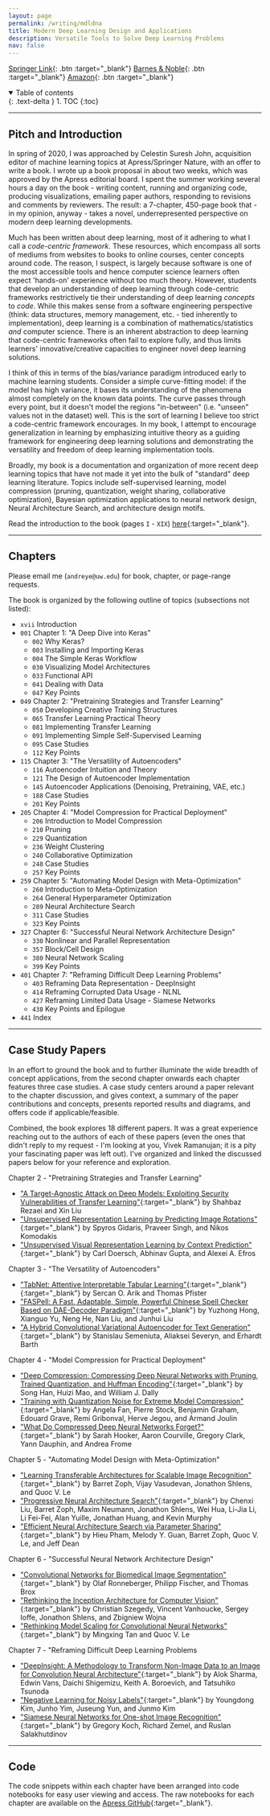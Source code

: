 ```yaml
---
layout: page
permalink: /writing/mdldna
title: Modern Deep Learning Design and Applications
description: Versatile Tools to Solve Deep Learning Problems
nav: false
---
```



[Springer Link](https://link.springer.com/book/10.1007/978-1-4842-7413-2#toc){: .btn :target="_blank"} 
[Barnes & Noble](https://www.barnesandnoble.com/w/modern-deep-learning-design-and-application-development-andre-ye/1139992754){: .btn :target="_blank"} 
[Amazon](https://www.amazon.com/Modern-Learning-Design-Application-Development/dp/1484274121){: .btn :target="_blank"} 


<details open markdown="block">
  <summary>
    Table of contents
  </summary>
  {: .text-delta }
1. TOC
{:toc}
</details>

---

## Pitch and Introduction

In spring of 2020, I was approached by Celestin Suresh John, acquisition editor of machine learning topics at Apress/Springer Nature, with an offer to write a book. I wrote up a book proposal in about two weeks, which was approved by the Apress editorial board. I spent the summer working several hours a day on the book - writing content, running and organizing code, producing visualizations, emailing paper authors, responding to revisions and comments by reviewers. The result: a 7-chapter, 450-page book that - in my opinion, anyway - takes a novel, underrepresented perspective on modern deep learning developments.

Much has been written about deep learning, most of it adhering to what I call a *code-centric framework*. These resources, which encompass all sorts of mediums from websites to books to online courses, center concepts around code. The reason, I suspect, is largely because software is one of the most accessible tools and hence computer science learners often expect 'hands-on' experience without too much theory. However, students that develop an understanding of deep learning through code-centric frameworks restrictively tie their understanding of deep learning *concepts* to *code*. While this makes sense from a software engineering perspective (think: data structures, memory management, etc. - tied inherently to implementation), deep learning is a combination of mathematics/statistics *and* computer science. There is an inherent abstraction to deep learning that code-centric frameworks often fail to explore fully, and thus limits learners' innovative/creative capacities to engineer novel deep learning solutions.

I think of this in terms of the bias/variance paradigm introduced early to machine learning students. Consider a simple curve-fitting model: if the model has high variance, it bases its understanding of the phenomena almost completely on the known data points. The curve passes through every point, but it doesn't model the regions "in-between" (i.e. "unseen" values not in the dataset) well. This is the sort of learning I believe too strict a code-centric framework encourages. In my book, I attempt to encourage generalization in learning by emphasizing intuitive theory as a guiding framework for engineering deep learning solutions and demonstrating the versatility and freedom of deep learning implementation tools.

Broadly, my book is a documentation and organization of more recent deep learning topics that have not made it yet into the bulk of "standard" deep learning literature. Topics include self-supervised learning, model compression (pruning, quantization, weight sharing, collaborative optimization), Bayesian optimization applications to neural network design, Neural Architecture Search, and architecture design motifs.

Read the introduction to the book (pages `I` - `XIX`) [here](https://link.springer.com/content/pdf/bfm%3A978-1-4842-7413-2%2F1.pdf){:target="_blank"}.
  
---

## Chapters
Please email me (`andreye@uw.edu`) for book, chapter, or page-range requests.

The book is organized by the following outline of topics (subsections not listed):
- `xvii` Introduction
- `001` Chapter 1: "A Deep Dive into Keras"
  - `002` Why Keras?
  - `003` Installing and Importing Keras
  - `004` The Simple Keras Workflow
  - `030` Visualizing Model Architectures
  - `033` Functional API
  - `041` Dealing with Data
  - `047` Key Points
- `049` Chapter 2: "Pretraining Strategies and Transfer Learning"
  - `050` Developing Creative Training Structures
  - `065` Transfer Learning Practical Theory
  - `081` Implementing Transfer Learning
  - `091` Implementing Simple Self-Supervised Learning
  - `095` Case Studies
  - `112` Key Points
- `115` Chapter 3: "The Versatility of Autoencoders"
  - `116` Autoencoder Intuition and Theory
  - `121` The Design of Autoencoder Implementation
  - `145` Autoencoder Applications (Denoising, Pretraining, VAE, etc.)
  - `188` Case Studies
  - `201` Key Points
- `205` Chapter 4: "Model Compression for Practical Deployment"
  - `206` Introduction to Model Compression
  - `210` Pruning
  - `229` Quantization
  - `236` Weight Clustering
  - `240` Collaborative Optimization
  - `248` Case Studies
  - `257` Key Points
- `259` Chapter 5: "Automating Model Design with Meta-Optimization"
  - `260` Introduction to Meta-Optimization
  - `264` General Hyperparameter Optimization
  - `289` Neural Architecture Search
  - `311` Case Studies
  - `323` Key Points
- `327` Chapter 6: "Successful Neural Network Architecture Design"
  - `330` Nonlinear and Parallel Representation
  - `357` Block/Cell Design
  - `380` Neural Network Scaling
  - `399` Key Points
- `401` Chapter 7: "Reframing Difficult Deep Learning Problems"
  - `403` Reframing Data Representation - DeepInsight
  - `414` Reframing Corrupted Data Usage - NLNL
  - `427` Reframing Limited Data Usage - Siamese Networks
  - `438` Key Points and Epilogue
- `441` Index 

---

## Case Study Papers
In an effort to ground the book and to further illuminate the wide breadth of concept applications, from the second chapter onwards each chapter features three case studies. A case study centers around a paper relevant to the chapter discussion, and gives context, a summary of the paper contributions and concepts, presents reported results and diagrams, and offers code if applicable/feasible.

Combined, the book explores 18 different papers. It was a great experience reaching out to the authors of each of these papers (even the ones that didn't reply to my request - I'm looking at you, Vivek Ramanujan; it is a pity your fascinating paper was left out). I've organized and linked the discussed papers below for your reference and exploration.

Chapter 2 - "Pretraining Strategies and Transfer Learning"
- ["A Target-Agnostic Attack on Deep Models: Exploiting Security Vulnerabilities of Transfer Learning"](https://arxiv.org/abs/1904.04334){:target="_blank"} by Shahbaz Rezaei and Xin Liu
- ["Unsupervised Representation Learning by Predicting Image Rotations"](https://arxiv.org/abs/1803.07728){:target="_blank"} by Spyros Gidaris, Praveer Singh, and Nikos Komodakis
- ["Unsupervised Visual Representation Learning by Context Prediction"](https://arxiv.org/abs/1505.05192){:target="_blank"} by Carl Doersch, Abhinav Gupta, and Alexei A. Efros

Chapter 3 - "The Versatility of Autoencoders"
- ["TabNet: Attentive Interpretable Tabular Learning"](https://arxiv.org/abs/1908.07442){:target="_blank"}{:target="_blank"} by Sercan O. Arik and Thomas Pfister
- ["FASPell: A Fast, Adaptable, Simple, Powerful Chinese Spell Checker Based on DAE-Decoder Paradigm"](https://aclanthology.org/D19-5522/){:target="_blank"} by Yuzhong Hong, Xianguo Yu, Neng He, Nan Liu, and Junhui Liu
- ["A Hybrid Convolutional Variational Autoencoder for Text Generation"](https://arxiv.org/abs/1702.02390){:target="_blank"} by Stanislau Semeniuta, Aliaksei Severyn, and Erhardt Barth

Chapter 4 - "Model Compression for Practical Deployment"
- ["Deep Compression: Compressing Deep Neural Networks with Pruning, Trained Quantization, and Huffman Encoding"](https://arxiv.org/abs/1510.00149){:target="_blank"} by Song Han, Huizi Mao, and William J. Dally
- ["Training with Quantization Noise for Extreme Model Compression"](https://arxiv.org/abs/2004.07320){:target="_blank"} by Angela Fan, Pierre Stock, Benjamin Graham, Edouard Grave, Remi Gribonval, Herve Jegou, and Armand Joulin
- ["What Do Compressed Deep Neural Networks Forget?"](https://arxiv.org/abs/1911.05248){:target="_blank"} by Sarah Hooker, Aaron Courville, Gregory Clark, Yann Dauphin, and Andrea Frome

Chapter 5 - "Automating Model Design with Meta-Optimization"
- ["Learning Transferable Architectures for Scalable Image Recognition"](https://arxiv.org/abs/1707.07012){:target="_blank"} by Barret Zoph, Vijay Vasudevan, Jonathon Shlens, and Quoc V. Le
- ["Progressive Neural Architecture Search"](https://arxiv.org/abs/1712.00559){:target="_blank"} by Chenxi Liu, Barret Zoph, Maxim Neumann, Jonathon Shlens, Wei Hua, Li-Jia Li, Li Fei-Fei, Alan Yuille, Jonathan Huang, and Kevin Murphy
- ["Efficient Neural Architecture Search via Parameter Sharing"](https://arxiv.org/abs/1802.03268){:target="_blank"} by Hieu Pham, Melody Y. Guan, Barret Zoph, Quoc V. Le, and Jeff Dean

Chapter 6 - "Successful Neural Network Architecture Design"
- ["Convolutional Networks for Biomedical Image Segmentation"](https://arxiv.org/abs/1505.04597){:target="_blank"} by Olaf Ronneberger, Philipp Fischer, and Thomas Brox
- ["Rethinking the Inception Architecture for Computer Vision"](https://arxiv.org/abs/1512.00567){:target="_blank"} by Christian Szegedy, Vincent Vanhoucke, Sergey Ioffe, Jonathon Shlens, and Zbigniew Wojna
- ["Rethinking Model Scaling for Convolutional Neural Networks"](https://arxiv.org/abs/1905.11946){:target="_blank"} by Mingxing Tan and Quoc V. Le

Chapter 7 - "Reframing Difficult Deep Learning Problems
- ["DeepInsight: A Methodology to Transform Non-Image Data to an Image for Convolution Neural Architecture"](https://www.nature.com/articles/s41598-019-47765-6){:target="_blank"} by Alok Sharma, Edwin Vans, Daichi Shigemizu, Keith A. Boroevich, and Tatsuhiko Tsunoda
- ["Negative Learning for Noisy Labels"](https://arxiv.org/abs/1908.07387){:target="_blank"} by Youngdong Kim, Junho Yim, Juseung Yun, and Junmo Kim
- ["Siamese Neural Networks for One-shot Image Recognition"](https://www.cs.cmu.edu/~rsalakhu/papers/oneshot1.pdf){:target="_blank"} by Gregory Koch, Richard Zemel, and Ruslan Salakhutdinov

---

## Code
The code snippets within each chapter have been arranged into code notebooks for easy user viewing and access. The raw notebooks for each chapter are available on the [Apress GitHub](https://github.com/Apress/Modern-Deep-Learning-Design-and-Application-Development-){:target="_blank"}.